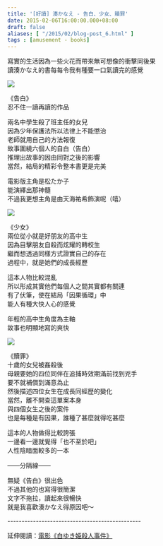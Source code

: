 ```yaml
---
title: '[好讀] 湊かなえ - 告白、少女、贖罪'
date: 2015-02-06T16:00:00.000+08:00
draft: false
aliases: [ "/2015/02/blog-post_6.html" ]
tags : [amusement - books]
---
```


寫實的生活因為一些火花而帶來無可想像的衝擊同後果  
讀湊かなえ的書每每令我有種要一口氣讀完的感覺  

[![](https://farm9.staticflickr.com/8678/16406900601_dfa736484d_z.jpg)](https://farm9.staticflickr.com/8678/16406900601_dfa736484d_z.jpg)

《告白》  
忍不住一讀再讀的作品  
  
兩名中學生殺了班主任的女兒  
因為少年保護法所以法律上不能懲治  
老師就用自己的方法報復  
故事圍繞六個人的自白（告白）  
推理出故事的因由同對之後的影響  
當然，結局的精彩令整本書更是完美  
  
電影版主角是松たか子  
能演繹出那神髓  
不過我更想主角是由天海祐希飾演呢（嘻）  

[![](https://farm8.staticflickr.com/7328/15786187434_94f5217dbd_z.jpg)](https://farm8.staticflickr.com/7328/15786187434_94f5217dbd_z.jpg)

《少女》  
兩位從小就是好朋友的高中生  
因為目擊朋友自殺而炫耀的轉校生  
繼而想透過同樣方式證實自己的存在  
過程中，就是她們的成長經歷  
  
這本人物比較混亂  
所以形成其實他們每個人之間其實都有關連  
有了伏筆，使在結局「因果循環」中  
能人有種大快人心的感覺  
  
年輕的高中生角度為主軸  
故事也明顯地寫的爽快  

[![](https://farm9.staticflickr.com/8671/15786187574_aca7550ed5_z.jpg)](https://farm9.staticflickr.com/8671/15786187574_aca7550ed5_z.jpg)

《贖罪》  
十歲的女兒被姦殺後  
母親要她的四位同伴在追捕時效期滿前找到兇手  
要不就補償到滿意為止  
然後描述四位女生在成長同經歷的變化  
當然，離不開查這單案本身  
與四個女生之後的案件  
也是每種是有因果，誰種了甚麼就得吃甚麼  
  
這本的人物做得比較誇張  
一邊看一邊就覺得「也不至於吧」  
人性陰暗面較多的一本  
  
——分隔線——  
  
無疑《告白》很出色  
不過其他的也寫得很簡潔  
文字不拖拉，讀起來很暢快  
就是我喜歡湊かなえ得原因吧～  
  
\-----------------------------------------------  
  
延伸閱讀：[電影《白ゆき姫殺人事件》](http://www.hidie.net/2014/11/blog-post_23.html)